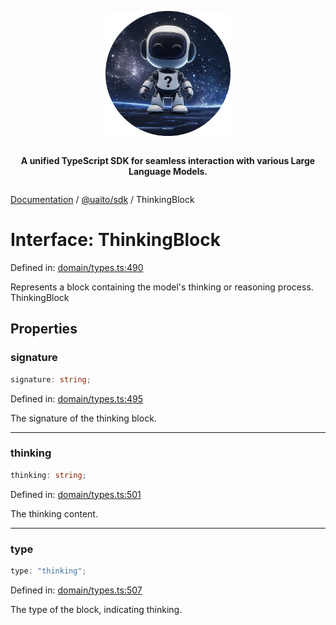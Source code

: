 <div style="display:flex; flex-direction:column; align-items:center;">
<p align="center">
  <img src="../UAITO.png" alt="UAITO Logo" width="200"/>
</p>

<p align="center">
  <strong>A unified TypeScript SDK for seamless interaction with various Large Language Models.</strong>
</p>
</div>

[Documentation](README.md) / [@uaito/sdk](@uaito.sdk.md) / ThinkingBlock

# Interface: ThinkingBlock

Defined in: [domain/types.ts:490](https://github.com/elribonazo/uaito/blob/10c858615d5976b68ccf5217d266c8a90a84a5d9/packages/sdk/src/domain/types.ts#L490)

Represents a block containing the model's thinking or reasoning process.
 ThinkingBlock

## Properties

### signature

```ts
signature: string;
```

Defined in: [domain/types.ts:495](https://github.com/elribonazo/uaito/blob/10c858615d5976b68ccf5217d266c8a90a84a5d9/packages/sdk/src/domain/types.ts#L495)

The signature of the thinking block.

***

### thinking

```ts
thinking: string;
```

Defined in: [domain/types.ts:501](https://github.com/elribonazo/uaito/blob/10c858615d5976b68ccf5217d266c8a90a84a5d9/packages/sdk/src/domain/types.ts#L501)

The thinking content.

***

### type

```ts
type: "thinking";
```

Defined in: [domain/types.ts:507](https://github.com/elribonazo/uaito/blob/10c858615d5976b68ccf5217d266c8a90a84a5d9/packages/sdk/src/domain/types.ts#L507)

The type of the block, indicating thinking.
